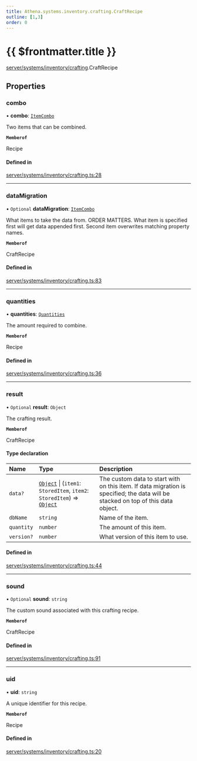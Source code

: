 ```yaml
---
title: Athena.systems.inventory.crafting.CraftRecipe
outline: [1,3]
order: 0
---
```


# {{ $frontmatter.title }}


[server/systems/inventory/crafting](../modules/server_systems_inventory_crafting.md).CraftRecipe

## Properties

### combo

• **combo**: [`ItemCombo`](../modules/server_systems_inventory_crafting.md#ItemCombo)

Two items that can be combined.

**`Memberof`**

Recipe

#### Defined in

[server/systems/inventory/crafting.ts:28](https://github.com/Stuyk/altv-athena/blob/2ba937d/src/core/server/systems/inventory/crafting.ts#L28)

___

### dataMigration

• `Optional` **dataMigration**: [`ItemCombo`](../modules/server_systems_inventory_crafting.md#ItemCombo)

What items to take the data from.
ORDER MATTERS. What item is specified first will get data appended first.
Second item overwrites matching property names.

**`Memberof`**

CraftRecipe

#### Defined in

[server/systems/inventory/crafting.ts:83](https://github.com/Stuyk/altv-athena/blob/2ba937d/src/core/server/systems/inventory/crafting.ts#L83)

___

### quantities

• **quantities**: [`Quantities`](../modules/server_systems_inventory_crafting.md#Quantities)

The amount required to combine.

**`Memberof`**

Recipe

#### Defined in

[server/systems/inventory/crafting.ts:36](https://github.com/Stuyk/altv-athena/blob/2ba937d/src/core/server/systems/inventory/crafting.ts#L36)

___

### result

• `Optional` **result**: `Object`

The crafting result.

**`Memberof`**

CraftRecipe

#### Type declaration

| Name | Type | Description |
| :------ | :------ | :------ |
| `data?` | [`Object`](../modules/server_systems_inventory_crafting_Internal.md#Object) \| (`item1`: `StoredItem`, `item2`: `StoredItem`) => [`Object`](../modules/server_systems_inventory_crafting_Internal.md#Object) | The custom data to start with on this item. If data migration is specified; the data will be stacked on top of this data object. |
| `dbName` | `string` | Name of the item. |
| `quantity` | `number` | The amount of this item. |
| `version?` | `number` | What version of this item to use. |

#### Defined in

[server/systems/inventory/crafting.ts:44](https://github.com/Stuyk/altv-athena/blob/2ba937d/src/core/server/systems/inventory/crafting.ts#L44)

___

### sound

• `Optional` **sound**: `string`

The custom sound associated with this crafting recipe.

**`Memberof`**

CraftRecipe

#### Defined in

[server/systems/inventory/crafting.ts:91](https://github.com/Stuyk/altv-athena/blob/2ba937d/src/core/server/systems/inventory/crafting.ts#L91)

___

### uid

• **uid**: `string`

A unique identifier for this recipe.

**`Memberof`**

Recipe

#### Defined in

[server/systems/inventory/crafting.ts:20](https://github.com/Stuyk/altv-athena/blob/2ba937d/src/core/server/systems/inventory/crafting.ts#L20)
